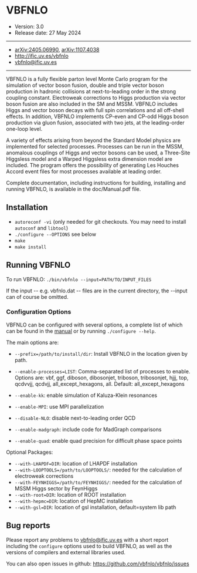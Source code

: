 # VBFNLO

* Version: 3.0
* Release date: 27 May 2024

---

* [arXiv:2405.06990], [arXiv:1107.4038]
* http://ific.uv.es/vbfnlo
* vbfnlo@ific.uv.es

---

  VBFNLO is a fully flexible parton level Monte Carlo program for the
simulation of vector boson fusion, double and triple vector boson production in
hadronic collisions at next-to-leading order in the strong coupling constant. 
Electroweak corrections to Higgs production via vector boson fusion are also 
included in the SM and MSSM.  VBFNLO includes Higgs and vector boson decays
with full spin correlations and all off-shell effects.  In addition, VBFNLO 
implements CP-even and CP-odd Higgs boson production via gluon fusion, associated 
with two jets, at the leading-order one-loop level.

  A variety of effects arising from beyond the Standard Model physics are 
implemented for selected processes. Processes can be run in the MSSM, anomalous
couplings of Higgs and vector bosons can be used, a Three-Site Higgsless model 
and a Warped Higgsless extra dimension model are included.  The program offers the 
possibility of generating Les Houches Accord event files for most processes 
available at leading order.

  Complete documentation, including instructions for building, installing
and running VBFNLO, is available in the doc/Manual.pdf file.


## Installation

* `autoreconf -vi` (only needed for git checkouts. You may need to install `autoconf` and `libtool`)
* `./configure --OPTIONS` see below
* `make`
* `make install`

## Running VBFNLO

To run VBFNLO:
`./bin/vbfnlo --input=PATH/TO/INPUT_FILES`

If the input -- e.g. vbfnlo.dat -- files are in the current directory, the
--input can of course be omitted.


### Configuration Options

VBFNLO can be configured with several options, a complete list of which can be
found in the [manual](http://ific.uv.es/vbfnlo/archive/manual-vbfnlo-3.0.pdf)
or by running `./configure --help`. 

The main options are:

* `--prefix=/path/to/install/dir`: Install VBFNLO in the location given by path.

* `--enable-processes=LIST`: Comma-separated list of processes to enable. Options
                          are: vbf, ggf, diboson, dibosonjet, triboson,
                          tribosonjet, hjjj, top, qcdvvjj, qcdvjj,
                          all_except_hexagons, all. 
                          Default: all_except_hexagons

* `--enable-kk`: enable simulation of Kaluza-Klein resonances
* `--enable-MPI`: use MPI parallelization
* `--disable-NLO`: disable next-to-leading order QCD
* `--enable-madgraph`: include code for MadGraph comparisons
* `--enable-quad`: enable quad precision for difficult phase space points

Optional Packages:
* `--with-LHAPDF=DIR`: location of LHAPDF installation
* `--with-LOOPTOOLS=/path/to/LOOPTOOLS/`: needed for the calculation of electroweak corrections
* `--with-FEYNHIGGS=/path/to/FEYNHIGGS/`: needed for the calculation of MSSM Higgs sector by FeynHiggs
* `--with-root=DIR`: location of ROOT installation
* `--with-hepmc=DIR`: location of HepMC installation
* `--with-gsl=DIR`: location of gsl installation, default=system lib path

## Bug reports
Please report any problems to vbfnlo@ific.uv.es
with a short report including the `configure` options used to build
VBFNLO, as well as the versions of compilers and external libraries
used.

You can also open issues in github: https://github.com/vbfnlo/vbfnlo/issues


[arXiv:1107.4038]: https://arxiv.org/abs/1107.4038
[arXiv:2405.06990]: https://arxiv.org/abs/2405.06990

